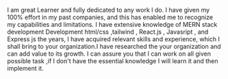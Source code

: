 I am great Learner and fully dedicated to any work I do. I have given my 100% effort in my past companies, and this has enabled me to recognize my capabilities and limitations. I have extensive knowledge of MERN stack development Development html/css ,tailwind , React.js , Javasript ,  and  Express js the years, I have acquired relevant skills and experience, which I shall bring to your organization.I have researched the your organization and can add value to its growth. I can assure you that I can work on all given possible task ,if I don't have the essential knowledge I will learn it and then implement it.
